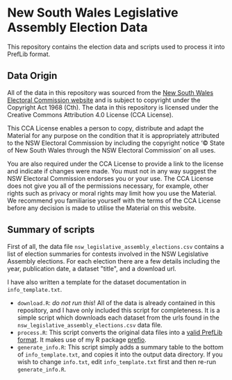 # New South Wales Legislative Assembly Election Data

This repository contains the election data and scripts used to process it into PrefLib format.

## Data Origin

All of the data in this repository was sourced from the [New South Wales Electoral Commission website](https://pastvtr.elections.nsw.gov.au) and is subject to copyright under the Copyright Act 1968 (Cth). The data in this repository is licensed under the Creative Commons Attribution 4.0 License (CCA License).

This CCA License enables a person to copy, distribute and adapt the Material for any purpose on the condition that it is appropriately attributed to the NSW Electoral Commission by including the copyright notice ‘© State of New South Wales through the NSW Electoral Commission’ on all uses.

You are also required under the CCA License to provide a link to the license and indicate if changes were made. You must not in any way suggest the NSW Electoral Commission endorses you or your use. The CCA License does not give you all of the permissions necessary, for example, other rights such as privacy or moral rights may limit how you use the Material. We recommend you familiarise yourself with the terms of the CCA License before any decision is made to utilise the Material on this website.


## Summary of scripts

First of all, the data file `nsw_legislative_assembly_elections.csv` contains a list of election summaries for contests involved in the NSW Legislative Assembly elections. For each election there are a few details including the year, publication date, a dataset "title", and a download url.

I have also written a template for the dataset documentation in `info_template.txt`.

* `download.R`: *do not run this*! All of the data is already contained in this repository, and I have only included this script for completeness. It is a simple script which downloads each dataset from the urls found in the `nsw_legislative_assembly_elections.csv` data file.
* `process.R`: This script converts the original data files into a [valid PrefLib format](https://www.preflib.org/format). It makes use of my R package [prefio](https://github.com/fleverest/prefio).
* `generate_info.R`: This script simply adds a summary table to the bottom of `info_template.txt`, and copies it into the output data directory. If you wish to change `info.txt`, edit `info_template.txt` first and then re-run `generate_info.R`.
